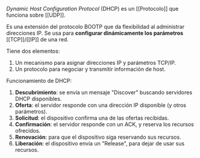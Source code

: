 _Dynamic Host Configuration Protocol_ (DHCP) es un [[Protocolo]] que funciona sobre [[UDP]].

Es una extensión del protocolo BOOTP que da flexibilidad al administrar direcciones IP. Se usa para **configurar dinámicamente los parámetros** [[TCP]]/[[IP]] de una red.

Tiene dos elementos:

1. Un mecanismo para asignar direcciones IP y parámetros TCP/IP.
2. Un protocolo para negociar y transmitir información de host.

Funcionamiento de DHCP:

1. **Descubrimiento**: se envía un mensaje "Discover" buscando servidores DHCP disponibles.
2. **Oferta**: el servidor responde con una dirección IP disponible (y otros parámetros).
3. **Solicitud**: el dispositivo confirma una de las ofertas recibidas.
4. **Confirmación**: el servidor responde con un ACK, y reserva los recursos ofrecidos.
5. **Renovación**: para que el dispositivo siga reservando sus recursos.
6. **Liberación**: el dispositivo envía un "Release", para dejar de usar sus recursos.
